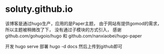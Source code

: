 # soluty.github.io

该博客是通过hugo生产，应用的是Paper主题， 由于网站有提供gomod的需求，所以主题被稍微改了下， 没有通过子模块的方式引入， 感谢
github.com/gohugoio/hugo 和 github.com/nanxiaobei/hugo-paper 

开发 hugo serve
部署 hugo -d docs 然后上传到github即可